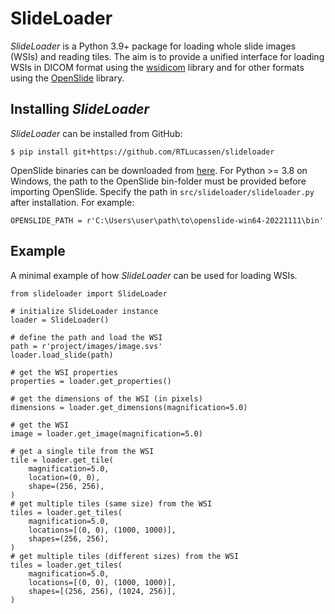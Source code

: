 # SlideLoader
*SlideLoader* is a Python 3.9+ package for loading whole slide images (WSIs) and reading tiles. 
The aim is to provide a unified interface for loading WSIs in DICOM format using 
the [wsidicom](https://github.com/imi-bigpicture/wsidicom) library and for other 
formats using the [OpenSlide](https://github.com/openslide) library.

## Installing *SlideLoader*
*SlideLoader* can be installed from GitHub:
```console
$ pip install git+https://github.com/RTLucassen/slideloader
```
OpenSlide binaries can be downloaded from [here](https://openslide.org/). 
For Python >= 3.8 on Windows, the path to the OpenSlide bin-folder must be provided 
before importing OpenSlide. Specify the path in `src/slideloader/slideloader.py` 
after installation. For example:
```
OPENSLIDE_PATH = r'C:\Users\user\path\to\openslide-win64-20221111\bin'
```

## Example
A minimal example of how *SlideLoader* can be used for loading WSIs.
```
from slideloader import SlideLoader

# initialize SlideLoader instance
loader = SlideLoader()

# define the path and load the WSI
path = r'project/images/image.svs'
loader.load_slide(path)

# get the WSI properties
properties = loader.get_properties()

# get the dimensions of the WSI (in pixels)
dimensions = loader.get_dimensions(magnification=5.0)

# get the WSI
image = loader.get_image(magnification=5.0)

# get a single tile from the WSI
tile = loader.get_tile(
    magnification=5.0, 
    location=(0, 0), 
    shape=(256, 256),
) 
# get multiple tiles (same size) from the WSI
tiles = loader.get_tiles(
    magnification=5.0, 
    locations=[(0, 0), (1000, 1000)], 
    shapes=(256, 256),
) 
# get multiple tiles (different sizes) from the WSI
tiles = loader.get_tiles(
    magnification=5.0, 
    locations=[(0, 0), (1000, 1000)], 
    shapes=[(256, 256), (1024, 256)],
) 
```
